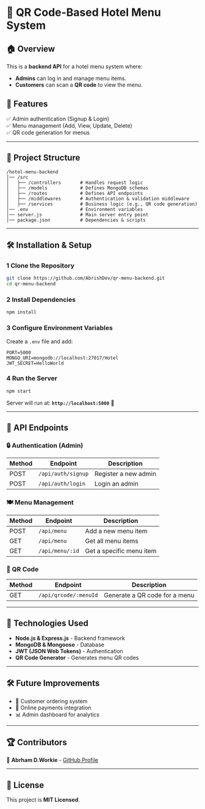 # 📌 QR Code-Based Hotel Menu System

## 🏠 Overview
This is a **backend API** for a hotel menu system where:
- **Admins** can log in and manage menu items.
- **Customers** can scan a **QR code** to view the menu.

## 🚀 Features
✅ Admin authentication (Signup & Login)  
✅ Menu management (Add, View, Update, Delete)  
✅ QR code generation for menus  

---

## 📂 Project Structure
```
/hotel-menu-backend
│── /src
│   ├── /controllers       # Handles request logic
│   ├── /models            # Defines MongoDB schemas
│   ├── /routes            # Defines API endpoints
│   ├── /middlewares       # Authentication & validation middleware
│   ├── /services          # Business logic (e.g., QR code generation)
│── .env                   # Environment variables
│── server.js              # Main server entry point
│── package.json           # Dependencies & scripts
```

---

## 🛠 Installation & Setup

### 1 Clone the Repository
```sh
git clone https://github.com/AbrishDev/qr-menu-backend.git
cd qr-menu-backend
```

### 2 Install Dependencies
```sh
npm install
```

### 3 Configure Environment Variables
Create a `.env` file and add:
```
PORT=5000
MONGO_URI=mongodb://localhost:27017/Hotel
JWT_SECRET=HelloWorld
```

### 4 Run the Server
```sh
npm start
```
Server will run at: **`http://localhost:5000`** 🚀

---

## 💼 API Endpoints

### 🔒 Authentication (Admin)
| Method | Endpoint          | Description             |
|--------|------------------|-------------------------|
| POST   | `/api/auth/signup`  | Register a new admin   |
| POST   | `/api/auth/login`   | Login an admin         |

### 🍽 Menu Management
| Method | Endpoint        | Description             |
|--------|----------------|-------------------------|
| POST   | `/api/menu`     | Add a new menu item     |
| GET    | `/api/menu`     | Get all menu items      |
| GET    | `/api/menu/:id` | Get a specific menu item |

### 📱 QR Code
| Method | Endpoint            | Description                  |
|--------|----------------------|------------------------------|
| GET    | `/api/qrcode/:menuId` | Generate a QR code for a menu |

---

## 📌 Technologies Used
- **Node.js & Express.js** - Backend framework  
- **MongoDB & Mongoose** - Database  
- **JWT (JSON Web Tokens)** - Authentication  
- **QR Code Generator** - Generates menu QR codes  

---

## 🛠 Future Improvements
- 📝 Customer ordering system  
- 🛒 Online payments integration  
- 📊 Admin dashboard for analytics  

---

## 🏆 Contributors
👤 **Abrham D.Workie** - [GitHub Profile](https://github.com/AbrishDev)  

---

## 📝 License
This project is **MIT Licensed**.

